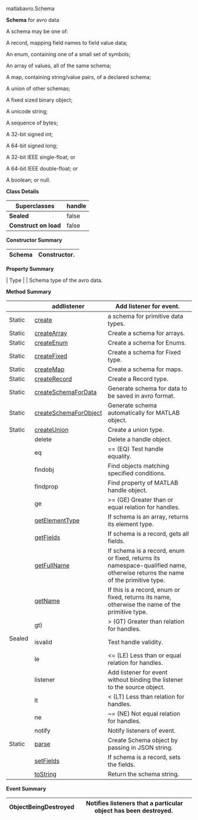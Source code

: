 matlabavro.Schema

**Schema** for avro data

A schema may be one of:

A record, mapping field names to field value data;

An enum, containing one of a small set of symbols;

An array of values, all of the same schema;

A map, containing string/value pairs, of a declared schema;

A union of other schemas;

A fixed sized binary object;

A unicode string;

A sequence of bytes;

A 32-bit signed int;

A 64-bit signed long;

A 32-bit IEEE single-float; or

A 64-bit IEEE double-float; or

A boolean; or null.

**Class Details**

| **Superclasses**      | handle |
|-----------------------|--------------------------------|
| **Sealed**            | false                          |
| **Construct on load** | false                          |

**Constructor Summary**

| Schema | Constructor.  |
|--------------------------------------------------|---------------|


**Property Summary**

| Type |   | Schema type of the avro data.

**Method Summary**

|          | addlistener                     | Add listener for event.                                                                                                        |
|----------|--------------------------------------------------------------------------------|--------------------------------------------------------------------------------------------------------------------------------|
| Static   | [create](matlabavro.Schema.methods.md)                                            | a schema for primitive data types.                                                                                             |
| Static   | [createArray](matlabavro.Schema.methods.md)                     | Create a schema for arrays.                                                                                                    |
| Static   | [createEnum](matlabavro.Schema.methods.md)                       | Create a schema for Enums.                                                                                                     |
| Static   | [createFixed](matlabavro.Schema.methods.md)                     | Create a schema for Fixed type.                                                                                                |
| Static   | [createMap](matlabavro.Schema.methods.md)                         | Create a schema for maps.                                                                                                      |
| Static   | [createRecord](matlabavro.Schema.methods.md)                   | Create a Record type.                                                                                                          |
| Static   | [createSchemaForData](matlabavro.Schema.methods.md)     | Generate schema for data to be saved in avro format.                                                                           |
| Static   | [createSchemaForObject](matlabavro.Schema.methods.md) | Generate schema automatically for MATLAB object.                                                                               |
| Static   | [createUnion](matlabavro.Schema.methods.md)                     | Create a union type.                                                                                                           |
|          | delete                               | Delete a handle object.                                                                                                        |
|          | eq                                     | == (EQ) Test handle equality.                                                                                                  |
|          | findobj                             | Find objects matching specified conditions.                                                                                    |
|          | findprop                          | Find property of MATLAB handle object.                                                                                         |
|          | ge                                       | \>= (GE) Greater than or equal relation for handles.                                                                           |
|          | [getElementType](matlabavro.Schema.methods.md)               | If schema is an array, returns its element type.                                                                               |
|          | [getFields](matlabavro.Schema.methods.md)                         | If schema is a record, gets all fields.                                                                                        |
|          | [getFullName](matlabavro.Schema.methods.md)                     | If schema is a record, enum or fixed, returns its namespace-qualified name, otherwise returns the name of the primitive type.  |
|          | [getName](matlabavro.Schema.methods.md)                             | If this is a record, enum or fixed, returns its name, otherwise the name of the primitive type.                                |
|          | gt)                                       | \> (GT) Greater than relation for handles.                                                                                     |
| Sealed   | isvalid                             | Test handle validity.                                                                                                          |
|          | le                                       | \<= (LE) Less than or equal relation for handles.                                                                              |
|          | listener                           | Add listener for event without binding the listener to the source object.                                                      |
|          | lt                                      | \< (LT) Less than relation for handles.                                                                                        |
|          | ne                                      | \~= (NE) Not equal relation for handles.                                                                                       |
|          | notify                               | Notify listeners of event.                                                                                                     |
| Static   | [parse](matlabavro.Schema.methods.md)                                 | Create Schema object by passing in JSON string.                                                                                |
|          | [setFields](matlabavro.Schema.methods.md)                         | If schema is a record, sets the fields.                                                                                        |
|          | [toString](matlabavro.Schema.methods.md)                           | Return the schema string.                                                                                                      |

**Event Summary**

| ObjectBeingDestroyed | Notifies listeners that a particular object has been destroyed.  |
|------------------------------------------------------------------------------|------------------------------------------------------------------|

